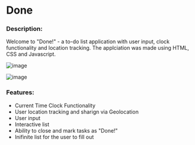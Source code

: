 # Done

### Description:
Welcome to "Done!" - a to-do list application with user input, clock functionality and location tracking. The applciation was made using HTML, CSS and Javascript.


![image](https://user-images.githubusercontent.com/111328484/212578752-54abb302-753a-497a-ae16-34bc66ec295f.png)


![image](https://user-images.githubusercontent.com/111328484/212578688-90dd4294-e5f9-4bbf-b135-6954b6b76089.png)



### Features:
+ Current Time Clock Functionality
+ User location tracking and sharign via Geolocation
+ User input 
+ Interactive list
+ Ability to close and mark tasks as "Done!"
+ Inifinite list for the user to fill out
